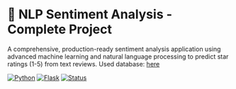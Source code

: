 # 🎯 NLP Sentiment Analysis - Complete Project

A comprehensive, production-ready sentiment analysis application using advanced machine learning and natural language processing to predict star ratings (1-5) from text reviews.
Used database: [here](https://huggingface.co/cardiffnlp/twitter-roberta-base-sentiment)

[![Python](https://img.shields.io/badge/Python-3.8+-blue.svg)](https://python.org)
[![Flask](https://img.shields.io/badge/Flask-2.0+-green.svg)](https://flask.palletsprojects.com)
[![Status](https://img.shields.io/badge/Status-Production_Ready-brightgreen.svg)]()
